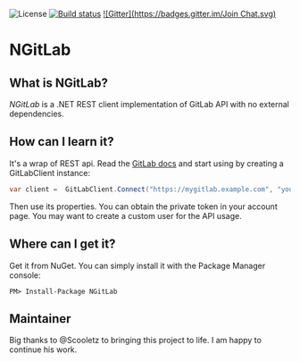![License](https://img.shields.io/github/license/franklin89/NGitLab.svg)
[![Build status](https://ci.appveyor.com/api/projects/status/4sufsyhxh9m7ga6g?svg=true)](https://ci.appveyor.com/project/Franklin89/ngitlab)
[![Gitter](https://badges.gitter.im/Join Chat.svg)](https://gitter.im/ML-Software/NGitLab?utm_source=badge&utm_medium=badge&utm_campaign=pr-badge&utm_content=badge)

# NGitLab

## What is NGitLab?

*NGitLab* is a .NET REST client implementation of GitLab API with no external dependencies.

## How can I learn it?

It's a wrap of REST api. Read the [GitLab docs](https://github.com/gitlabhq/gitlabhq/tree/master/doc/api) and start using by creating a GitLabClient instance:

```csharp
var client =  GitLabClient.Connect("https://mygitlab.example.com", "your_private_token");
```

Then use its properties. You can obtain the private token in your account page. You may want to create a custom user for the API usage.

## Where can I get it?

Get it from NuGet. You can simply install it with the Package Manager console:

    PM> Install-Package NGitLab

## Maintainer

Big thanks to @Scooletz to bringing this project to life. I am happy to continue his work.
